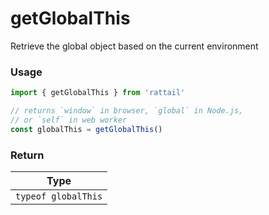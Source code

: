 # getGlobalThis

Retrieve the global object based on the current environment

### Usage

```ts
import { getGlobalThis } from 'rattail'

// returns `window` in browser, `global` in Node.js, 
// or `self` in web worker
const globalThis = getGlobalThis() 
```

### Return

|        Type         |
| :-----------------: |
| `typeof globalThis` |
